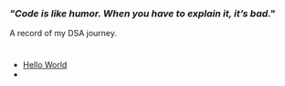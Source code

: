 ### ***"Code is like humor. When you have to explain it, it’s bad."***
A record of my DSA journey.

#
- [Hello World](https://github.com/aniketrepo/data-structures-and-algorithms/blob/main/code/HelloWorld.cpp)
- 